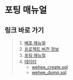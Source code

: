 # 포팅 매뉴얼

## 링크 바로 가기

> 1. [배포 매뉴얼](deployment.md)
> 2. [프로젝트 버전 정보](versions.md)
> 3. [포팅 매뉴얼](how-to-run.md)
> 4. [데이터](data/README.md)
>    - [wehee_create.sql](data/wehee_create.sql)
>    - [wehee_dump.sql](data/wehee_dump.sql)
